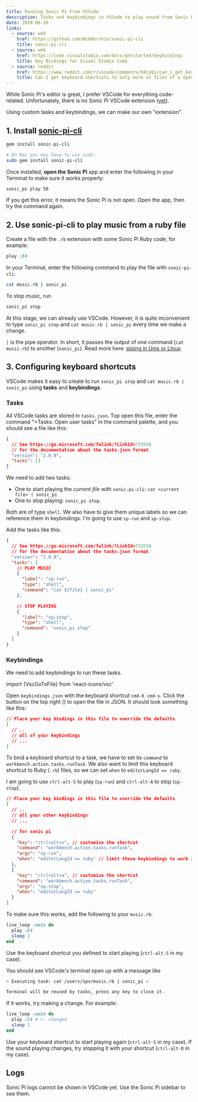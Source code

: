 ```yaml
---
title: Running Sonic Pi From VSCode
description: Tasks and keybindings in VSCode to play sound from Sonic Pi
date: 2020-06-26
links:
  - source: web
    href: https://github.com/Widdershin/sonic-pi-cli
    title: sonic-pi-cli
  - source: web
    href: https://code.visualstudio.com/docs/getstarted/keybindings
    title: Key Bindings for Visual Studio Code
  - source: reddit
    href: https://www.reddit.com/r/vscode/comments/h8cy6z/can_i_get_keyboard_shortcuts_to_only_work_on/
    title: Can I get keyboard shortcuts to only work on files of a specific extension?
---
```


While Sonic Pi's editor is great, I prefer VSCode for everything code-related. Unfortunately, there is no Sonic Pi VSCode extension ([yet](https://in-thread.sonic-pi.net/t/vs-code-extension/3935/38)).

Using custom tasks and keybindings, we can make our own "extension".

## 1. Install [sonic-pi-cli](https://github.com/Widdershin/sonic-pi-cli)

```bash
gem install sonic-pi-cli

# On Mac you may have to use sudo:
sudo gem install sonic-pi-cli
```

Once installed, **open the Sonic Pi** app and enter the following in your Terminal to make sure it works properly:

```bash
sonic_pi play 50
```

<Alert variant="warning" title="ERROR: Sonic Pi is not listening on 4557 - is it running?">

If you get this error, it means the Sonic Pi is not open. Open the app, then try the command again.

</Alert>

## 2. Use sonic-pi-cli to play music from a ruby file

Create a file with the `.rb` extension with some Sonic Pi Ruby code, for example:

```ruby title="music.ruby"
play :E4
```

In your Terminal, enter the following command to play the file with `sonic-pi-cli`:

```bash
cat music.rb | sonic_pi
```

To stop music, run

```bash
sonic_pi stop
```

At this stage, we can already use VSCode. However, it is quite inconvenient to type `sonic_pi stop` and `cat music.rb | sonic_pi` every time we make a change.

<Alert compact variant="primary" title="What does the '|' character mean?">

`|` is the pipe operator. In short, it passes the output of one command (`cat music.rb`) to another (`sonic_pi`). Read more here: [piping in Unix or Linux](https://www.geeksforgeeks.org/piping-in-unix-or-linux/).

</Alert>

## 3. Configuring keyboard shortcuts

VSCode makes it easy to create to run `sonic_pi stop` and `cat music.rb | sonic_pi` using **tasks** and **keybindings**.

### Tasks

All VSCode tasks are stored in `tasks.json`. Top open this file, enter the command ">Tasks: Open user tasks" in the command palette, and you should see a file like this:

```json title="tasks.json"
{
  // See https://go.microsoft.com/fwlink/?LinkId=733558
  // for the documentation about the tasks.json format
  "version": "2.0.0",
  "tasks": []
}
```

We need to add two tasks:

- One to start playing the _current file_ with `sonic-pi-cli`: `cat <current file> | sonic_pi`
- One to stop playing: `sonic_pi stop`.

Both are of type `shell`. We also have to give them unique labels so we can reference them in keybindings. I'm going to use `sp-run` and `sp-stop`.

Add the tasks like this:

```json title="tasks.json"
{
  // See https://go.microsoft.com/fwlink/?LinkId=733558
  // for the documentation about the tasks.json format
  "version": "2.0.0",
  "tasks": [
    // PLAY MUSIC
    {
      "label": "sp-run",
      "type": "shell",
      "command": "cat ${file} | sonic_pi"
    },

    // STOP PLAYING
    {
      "label": "sp-stop",
      "type": "shell",
      "command": "sonic_pi stop"
    }
  ]
}
```

### Keybindings

We need to add keybindings to run these tasks.

import {VscGoToFile} from 'react-icons/vsc'

Open `keybindings.json` with the keyboard shortcut `cmd-K cmd-s`. Click the button on the top right (<VscGoToFile className="inline" />) to open the file in JSON. It should look something like this:

```json title="keybindings.json"
// Place your key bindings in this file to override the defaults
[
  // ..
  // all of your keybindings
  // ...
]
```

To bind a keyboard shortcut to a task, we have to set its `command` to `workbench.action.tasks.runTask`. We also want to limit this keyboard shortcut to Ruby (`.rb`) files, so we can set `when` to `editorLangId == ruby`.

I am going to use `ctrl-alt-S` to play (`sp-run`) and `ctrl-alt-A` to stop (`sp-stop`).

```json title="keybindings.json"
// Place your key bindings in this file to override the defaults
[
  // ..
  // all your other keybindings
  // ...

  // for sonic pi
  {
    "key": "ctrl+alt+s", // customize the shortcut
    "command": "workbench.action.tasks.runTask",
    "args": "sp-run",
    "when": "editorLangId == ruby" // limit these keybindings to work in ruby files
  },
  {
    "key": "ctrl+alt+a", // customize the shortcut
    "command": "workbench.action.tasks.runTask",
    "args": "sp-stop",
    "when": "editorLangId == ruby"
  }
]
```

To make sure this works, add the following to your `music.rb`:

```ruby title="music.rb"
live_loop :main do
  play :E4
  sleep 1
end
```

Use the keyboard shortcut you defined to start playing (`ctrl-alt-S` in my case).

You should see VSCode's terminal open up with a message like

```bash
> Executing task: cat /users/spv/music.rb | sonic_pi <

Terminal will be reused by tasks, press any key to close it.
```

If it works, try making a change. For example:

```ruby title="music.rb"
live_loop :main do
  play :C4 # <- changed
  sleep 1
end
```

Use your keyboard shortcut to start playing again (`ctrl-alt-S` in my case). If the sound playing changes, try stopping it with your shortcut (`ctrl-alt-D` in my case).

## Logs

Sonic Pi logs cannot be shown in VSCode yet. Use the Sonic Pi sidebar to see them.
